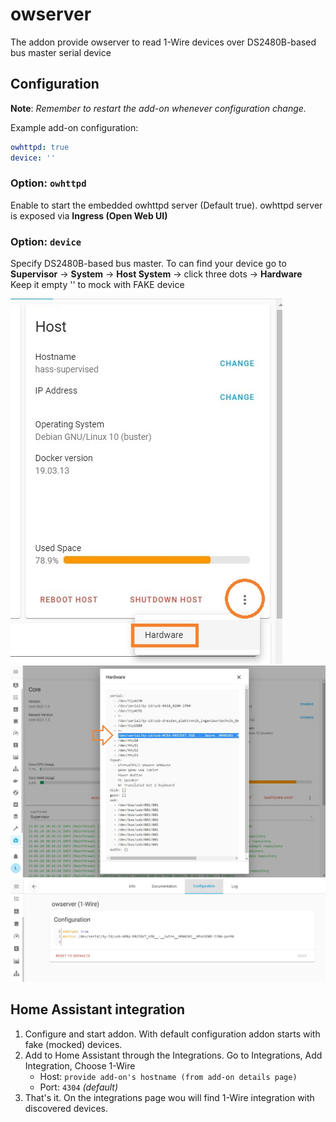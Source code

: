 # owserver

The addon provide owserver to read 1-Wire devices over DS2480B-based bus master serial device

## Configuration

**Note**: _Remember to restart the add-on whenever configuration change._

Example add-on configuration:

```yaml
owhttpd: true
device: ''
```

### Option: `owhttpd`

Enable to start the embedded owhttpd server (Default true).
owhttpd server is exposed via **Ingress (Open Web UI)**

### Option: `device`

Specify DS2480B-based bus master. 
To can find your device go to **Supervisor** -> **System** -> **Host System** -> click three dots -> **Hardware**
Keep it empty '' to mock with FAKE device

![Setup 1](https://github.com/lrybak/addon-owserver/raw/master/images/hardware1.jpg)
![Setup 2](https://github.com/lrybak/addon-owserver/raw/master/images/hardware2.jpg)
![Setup 3](https://github.com/lrybak/addon-owserver/raw/master/images/hardware3.jpg)

## Home Assistant integration

1. Configure and start addon. With default configuration addon starts with fake (mocked) devices.
1. Add to Home Assistant through the Integrations. Go to Integrations, Add Integration, Choose 1-Wire
    - Host: `provide add-on's hostname (from add-on details page)`
    - Port: `4304` _(default)_
1. That's it. On the integrations page wou will find 1-Wire integration with discovered devices.